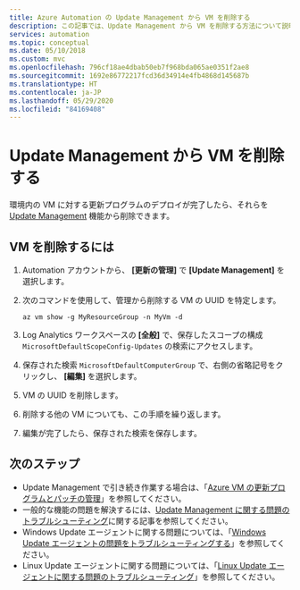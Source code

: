 ```yaml
---
title: Azure Automation の Update Management から VM を削除する
description: この記事では、Update Management から VM を削除する方法について説明します。
services: automation
ms.topic: conceptual
ms.date: 05/10/2018
ms.custom: mvc
ms.openlocfilehash: 796cf18ae4dbab50eb7f968bda065ae0351f2ae8
ms.sourcegitcommit: 1692e86772217fcd36d34914e4fb4868d145687b
ms.translationtype: HT
ms.contentlocale: ja-JP
ms.lasthandoff: 05/29/2020
ms.locfileid: "84169408"
---
```

# <a name="remove-vms-from-update-management"></a>Update Management から VM を削除する

環境内の VM に対する更新プログラムのデプロイが完了したら、それらを [Update Management](automation-update-management.md) 機能から削除できます。

## <a name="to-remove-your-vms"></a>VM を削除するには

1. Automation アカウントから、 **[更新の管理]** で **[Update Management]** を選択します。

2. 次のコマンドを使用して、管理から削除する VM の UUID を特定します。

    ```azurecli
    az vm show -g MyResourceGroup -n MyVm -d
    ```

3. Log Analytics ワークスペースの **[全般]** で、保存したスコープの構成 `MicrosoftDefaultScopeConfig-Updates` の検索にアクセスします。

4. 保存された検索 `MicrosoftDefaultComputerGroup` で、右側の省略記号をクリックし、 **[編集]** を選択します。 

5. VM の UUID を削除します。

6. 削除する他の VM についても、この手順を繰り返します。

7. 編集が完了したら、保存された検索を保存します。 

## <a name="next-steps"></a>次のステップ

* Update Management で引き続き作業する場合は、「[Azure VM の更新プログラムとパッチの管理](automation-tutorial-update-management.md)」を参照してください。
* 一般的な機能の問題を解決するには、[Update Management に関する問題のトラブルシューティング](troubleshoot/update-management.md)に関する記事を参照してください。
* Windows Update エージェントに関する問題については、「[Windows Update エージェントの問題をトラブルシューティングする](troubleshoot/update-agent-issues.md)」を参照してください。
* Linux Update エージェントに関する問題については、「[Linux Update エージェントに関する問題のトラブルシューティング](troubleshoot/update-agent-issues-linux.md)」を参照してください。